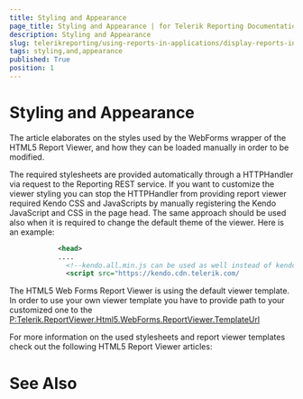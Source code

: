 ```yaml
---
title: Styling and Appearance
page_title: Styling and Appearance | for Telerik Reporting Documentation
description: Styling and Appearance
slug: telerikreporting/using-reports-in-applications/display-reports-in-applications/web-application/html5-asp.net-web-forms-report-viewer/customizing/styling-and-appearance
tags: styling,and,appearance
published: True
position: 1
---
```


# Styling and Appearance



The article elaborates on the styles used by the WebForms wrapper of the HTML5 Report Viewer, and how they can be loaded manually in order to be modified.

The required stylesheets are provided automatically through a HTTPHandler via request to the Reporting REST service. If you want to customize the
        viewer styling you can stop the HTTPHandler from providing report viewer required Kendo CSS and JavaScripts by manually registering the
        Kendo JavaScript and CSS in the page head. The same approach should be used also when it is required to change the default
        theme of the viewer. Here is an example:
      

	
````xml
            <head>
            ....
              <!--kendo.all.min.js can be used as well instead of kendo.web.min.js, kendo.mobile.min.js or telerikReportViewer-kendo-->
              <script src="https://kendo.cdn.telerik.com/
````



The HTML5 Web Forms Report Viewer is using the default viewer template. In order to use your own viewer template you have to provide
        path to your customized one to the [P:Telerik.ReportViewer.Html5.WebForms.ReportViewer.TemplateUrl]()

For more information on the used stylesheets and report viewer templates check out the following HTML5 Report Viewer articles:
      

# See Also

